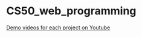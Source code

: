 # CS50_web_programming
[Demo videos for each project on Youtube](https://www.youtube.com/playlist?list=PLIKggCdxaJZ5JbKu-Uftxc86fzV0OHdzJ)
